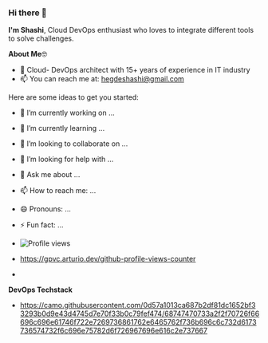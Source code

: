 ### Hi there 👋
**I'm Shashi**, 
Cloud DevOps enthusiast who loves to integrate different tools to solve challenges.

**About Me**🤓
- 🏫 Cloud- DevOps architect with 15+ years of experience in IT industry
- 📫 You can reach me at: hegdeshashi@gmail.com

Here are some ideas to get you started:

- 🔭 I’m currently working on ...
- 🌱 I’m currently learning ...
- 👯 I’m looking to collaborate on ...
- 🤔 I’m looking for help with ...
- 💬 Ask me about ...
- 📫 How to reach me: ...
- 😄 Pronouns: ...
- ⚡ Fun fact: ...
- ![Profile views](https://gpvc.arturio.dev/[hegdeshashi)
- https://gpvc.arturio.dev/github-profile-views-counter

- 
**DevOps Techstack**
  -  https://camo.githubusercontent.com/0d57a1013ca687b2df81dc1652bf33293b0d9e43d4745d7e70f33b0c79fef474/68747470733a2f2f70726f66696c696e61746f722e7269736861762e6465762f736b696c6c732d6173736574732f6c696e75782d6f726967696e616c2e737667
